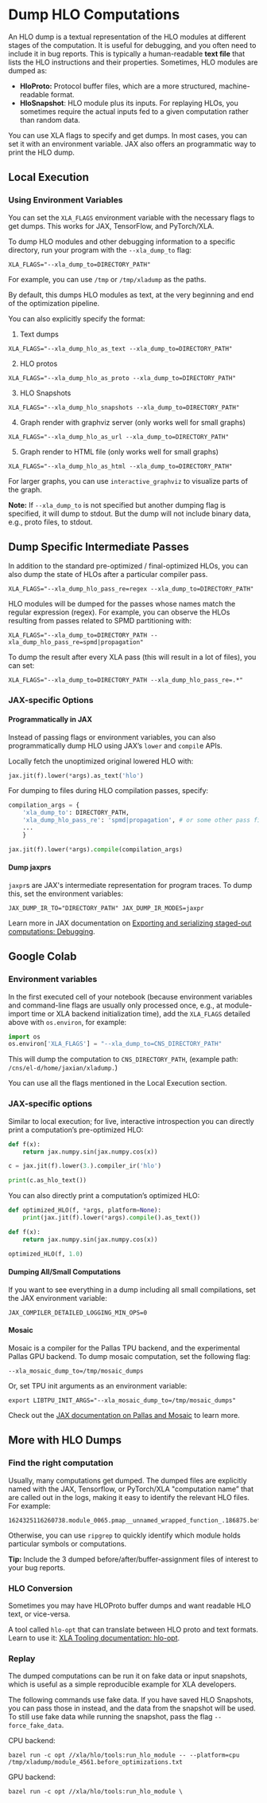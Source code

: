 # Dump HLO Computations

An HLO dump is a textual representation of the HLO modules at different stages of the computation. It is useful for debugging, and you often need to include it in bug reports. This is typically a human-readable **text file** that lists the HLO instructions and their properties. Sometimes, HLO modules are dumped as:

- **HloProto:** Protocol buffer files, which are a more structured, machine-readable format.
- **HloSnapshot**: HLO module plus its inputs. For replaying HLOs, you sometimes require the actual inputs fed to a given computation rather than random data.

You can use XLA flags to specify and get dumps. In most cases, you can set it with an environment variable. JAX also offers an programmatic way to print the HLO dump.

## Local Execution

### Using Environment Variables

You can set the `XLA_FLAGS` environment variable with the necessary flags to get dumps. This works for JAX, TensorFlow, and PyTorch/XLA.

To dump HLO modules and other debugging information to a specific directory, run your program with the `--xla_dump_to` flag:

```shell
XLA_FLAGS="--xla_dump_to=DIRECTORY_PATH"
```

For example, you can use `/tmp` or `/tmp/xladump` as the paths.

By default, this dumps HLO modules as text, at the very beginning and end of the optimization pipeline.

You can also explicitly specify the format:

1. Text dumps

```shell
XLA_FLAGS="--xla_dump_hlo_as_text --xla_dump_to=DIRECTORY_PATH"
```

2. HLO protos

```shell
XLA_FLAGS="--xla_dump_hlo_as_proto --xla_dump_to=DIRECTORY_PATH"
```

3. HLO Snapshots

```shell
XLA_FLAGS="--xla_dump_hlo_snapshots --xla_dump_to=DIRECTORY_PATH"
```

4. Graph render with graphviz server (only works well for small graphs)

```shell
XLA_FLAGS="--xla_dump_hlo_as_url --xla_dump_to=DIRECTORY_PATH"
```

5. Graph render to HTML file (only works well for small graphs)

```shell
XLA_FLAGS="--xla_dump_hlo_as_html --xla_dump_to=DIRECTORY_PATH"
```

For larger graphs, you can use `interactive_graphviz` to visualize parts of the graph.

**Note:** If `--xla_dump_to` is not specified but another dumping flag is specified, it will dump to stdout. But the dump will not include binary data, e.g., proto files, to stdout.

## Dump Specific Intermediate Passes

In addition to the standard pre-optimized / final-optimized HLOs, you can also dump the state of HLOs after a particular compiler pass.

```shell
XLA_FLAGS="--xla_dump_hlo_pass_re=regex --xla_dump_to=DIRECTORY_PATH"
```

HLO modules will be dumped for the passes whose names match the regular expression (regex). For example, you can observe the HLOs resulting from passes related to SPMD partitioning with:

```shell
XLA_FLAGS="--xla_dump_to=DIRECTORY_PATH --xla_dump_hlo_pass_re=spmd|propagation"
```

To dump the result after every XLA pass (this will result in a lot of files), you can set:

```shell
XLA_FLAGS="--xla_dump_to=DIRECTORY_PATH --xla_dump_hlo_pass_re=.*"
```

### JAX-specific Options

#### Programmatically in JAX

Instead of passing flags or environment variables, you can also programmatically dump HLO using JAX’s `lower` and `compil`e APIs.

Locally fetch the unoptimized original lowered HLO with:

```python
jax.jit(f).lower(*args).as_text('hlo')
```

For dumping to files during HLO compilation passes, specify:

```python
compilation_args = {
    'xla_dump_to': DIRECTORY_PATH,
    'xla_dump_hlo_pass_re': 'spmd|propagation', # or some other pass filter
    ...
    }

jax.jit(f).lower(*args).compile(compilation_args)
```

#### Dump jaxprs

`jaxpr`s are JAX's intermediate representation for program traces. To dump this, set the environment variables:

```shell
JAX_DUMP_IR_TO="DIRECTORY_PATH" JAX_DUMP_IR_MODES=jaxpr
```

Learn more in JAX documentation on [Exporting and serializing staged-out computations: Debugging](https://docs.jax.dev/en/latest/export/export.html#debugging).

## Google Colab

### Environment variables

In the first executed cell of your notebook (because environment variables and command-line flags are usually only processed once, e.g., at module-import time or XLA backend initialization time), add the `XLA_FLAGS` detailed above with `os.environ`, for example:

```python
import os
os.environ['XLA_FLAGS'] = "--xla_dump_to=CNS_DIRECTORY_PATH"
```

This will dump the computation to `CNS_DIRECTORY_PATH`, (example path: `/cns/el-d/home/jaxian/xladump.`)

You can use all the flags mentioned in the Local Execution section.

### JAX-specific options

Similar to local execution; for live, interactive introspection you can directly print a computation’s pre-optimized HLO:

```python
def f(x):
    return jax.numpy.sin(jax.numpy.cos(x))

c = jax.jit(f).lower(3.).compiler_ir('hlo')

print(c.as_hlo_text())
```

You can also directly print a computation’s optimized HLO:

```python
def optimized_HLO(f, *args, platform=None):
    print(jax.jit(f).lower(*args).compile().as_text())

def f(x):
    return jax.numpy.sin(jax.numpy.cos(x))

optimized_HLO(f, 1.0)
```

#### Dumping All/Small Computations

If you want to see everything in a dump including all small compilations, set the JAX environment variable:

```shell
JAX_COMPILER_DETAILED_LOGGING_MIN_OPS=0
```

#### Mosaic

Mosaic is a compiler for the Pallas TPU backend, and the experimental Pallas GPU backend. To dump mosaic computation, set the following flag:

```shell
--xla_mosaic_dump_to=/tmp/mosaic_dumps
```

Or, set TPU init arguments as an environment variable:

```shell
export LIBTPU_INIT_ARGS="--xla_mosaic_dump_to=/tmp/mosaic_dumps"
```

Check out the [JAX documentation on Pallas and Mosaic](https://docs.jax.dev/en/latest/pallas/index.html) to learn more.

## More with HLO Dumps

### Find the right computation

Usually, many computations get dumped. The dumped files are explicitly named with the JAX, Tensorflow, or PyTorch/XLA "computation name” that are called out in the logs, making it easy to identify the relevant HLO files. For example:

```
1624325116260738.module_0065.pmap__unnamed_wrapped_function_.186875.before_optimizations.txt
```

Otherwise, you can use `ripgrep` to quickly identify which module holds particular symbols or computations.

**Tip:** Include the 3 dumped before/after/buffer-assignment files of interest to your bug reports.

### HLO Conversion

Sometimes you may have HLOProto buffer dumps and want readable HLO text, or vice-versa.

A tool called `hlo-opt` that can translate between HLO proto and text formats. Learn to use it: [XLA Tooling documentation: hlo-opt](tools.md#hlo-opt-convert-hlo-module-formats).

### Replay

The dumped computations can be run it on fake data or input snapshots, which is useful as a simple reproducible example for XLA developers.

The following commands use fake data.
If you have saved HLO Snapshots, you can pass those in instead, and the data from the snapshot will be used.
To still use fake data while running the snapshot, pass the flag `--force_fake_data`.

CPU backend:

```shell
bazel run -c opt //xla/hlo/tools:run_hlo_module -- --platform=cpu
/tmp/xladump/module_4561.before_optimizations.txt
```

GPU backend:

```shell
bazel run -c opt //xla/hlo/tools:run_hlo_module \
```
